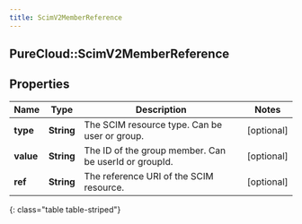 ```yaml
---
title: ScimV2MemberReference
---
```

## PureCloud::ScimV2MemberReference

## Properties

|Name | Type | Description | Notes|
|------------ | ------------- | ------------- | -------------|
| **type** | **String** | The SCIM resource type. Can be user or group. | [optional] |
| **value** | **String** | The ID of the group member. Can be userId or groupId. | [optional] |
| **ref** | **String** | The reference URI of the SCIM resource. | [optional] |
{: class="table table-striped"}


